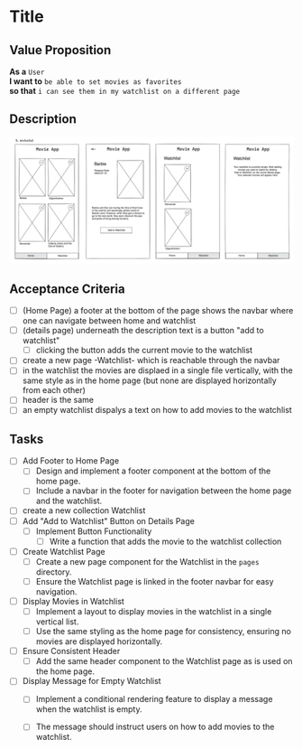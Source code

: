 # Title

## Value Proposition

**As a** `User` <br>
**I want to** `be able to set movies as favorites` <br>
**so that** `i can see them in my watchlist on a different page` <br>

## Description

![wireframe](./assets/scribble-watchlist.png)

## Acceptance Criteria

- [ ] (Home Page) a footer at the bottom of the page shows the navbar where one can navigate between home and watchlist
- [ ] (details page) underneath the description text is a button "add to watchlist"
    - [ ] clicking the button adds the current movie to the watchlist
- [ ] create a new page -Watchlist- which is reachable through the navbar
- [ ] in the watchlist the movies are displaed in a single file vertically, with the same style as in the home page (but none are displayed horizontally from each other)
- [ ] header is the same
- [ ] an empty watchlist dispalys a text on how to add movies to the watchlist

## Tasks

- [ ] Add Footer to Home Page
    - [ ] Design and implement a footer component at the bottom of the home page.
    - [ ] Include a navbar in the footer for navigation between the home page and the watchlist.

- [ ] create a new collection Watchlist
- [ ] Add "Add to Watchlist" Button on Details Page
    - [ ] Implement Button Functionality
        - [ ] Write a function that adds the movie to the watchlist collection

- [ ] Create Watchlist Page
    - [ ] Create a new page component for the Watchlist in the `pages` directory.
    - [ ] Ensure the Watchlist page is linked in the footer navbar for easy navigation.

- [ ] Display Movies in Watchlist
    - [ ] Implement a layout to display movies in the watchlist in a single vertical list.
    - [ ] Use the same styling as the home page for consistency, ensuring no movies are displayed horizontally.

- [ ] Ensure Consistent Header
    - [ ] Add the same header component to the Watchlist page as is used on the home page.

- [ ] Display Message for Empty Watchlist
    - [ ] Implement a conditional rendering feature to display a message when the watchlist is empty.
    - [ ] The message should instruct users on how to add movies to the watchlist.


